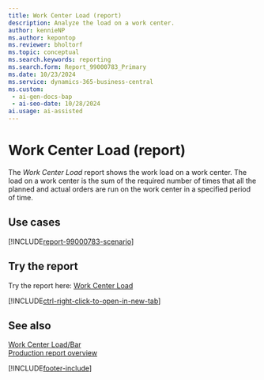 ```yaml
---
title: Work Center Load (report)
description: Analyze the load on a work center.
author: kennieNP
ms.author: kepontop
ms.reviewer: bholtorf
ms.topic: conceptual
ms.search.keywords: reporting
ms.search.form: Report_99000783_Primary
ms.date: 10/23/2024
ms.service: dynamics-365-business-central
ms.custom:
 - ai-gen-docs-bap
 - ai-seo-date: 10/28/2024
ai.usage: ai-assisted
---
```


# Work Center Load (report)

The *Work Center Load* report shows the work load on a work center. The load on a work center is the sum of the required number of times that all the planned and actual orders are run on the work center in a specified period of time.

## Use cases

[!INCLUDE[report-99000783-scenario](../includes/report-99000783-scenario-include.md)]

<!-- 

Prompt

Below is a report in an ERP system. Provide 3-4 use cases for different personas working with production or manufacturing.

Format like this:    
  
As a <persona>, use the report to    
* use case 1  
* use case 2    

Do not capitalize the persona names. 

Do not start lines with "Use the data to"

## Report name
Work Center Load

## Report description
The *Work Center Load* report shows a list for the load on a work center. 
The load on a work center is the sum of the required number of times that all the planned and actual orders are run on the work center in a specified period

### What the report does

### Use cases
Analyze the load on a work center.

Please include your data sources and URLs

-->

## Try the report

Try the report here: [Work Center Load](https://businesscentral.dynamics.com?report=99000783)

[!INCLUDE[ctrl-right-click-to-open-in-new-tab](../includes/ctrl-right-click-to-open-in-new-tab.md)]

## See also

[Work Center Load/Bar](reports/report-99000785.md)   
[Production report overview](../production-reports.md)

[!INCLUDE[footer-include](../includes/footer-banner.md)]